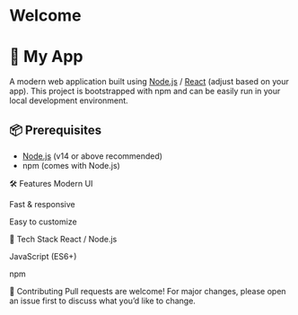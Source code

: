 # Welcome 

# 🚀 My App

A modern web application built using [Node.js](https://nodejs.org) / [React](https://reactjs.org) (adjust based on your app). This project is bootstrapped with npm and can be easily run in your local development environment.

## 📦 Prerequisites

- [Node.js](https://nodejs.org/) (v14 or above recommended)
- npm (comes with Node.js)

🛠 Features
Modern UI

Fast & responsive

Easy to customize

🧰 Tech Stack
React / Node.js

JavaScript (ES6+)

npm

🤝 Contributing
Pull requests are welcome! For major changes, please open an issue first to discuss what you’d like to change.
